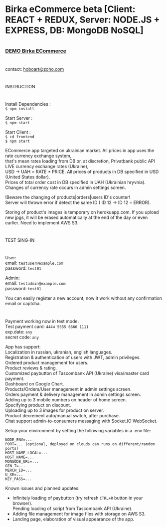 # Birka eCommerce beta [Client: REACT + REDUX, Server: NODE.JS + EXPRESS, DB: MongoDB NoSQL]
#

###  [DEMO Birka ECommerce](https://peaceful-brushlands-57795.herokuapp.com/)

#

contact:   hoboart@zoho.com

#

INSTRUCTION

#
Install Dependencies : \
`$ npm install`

Start Server : \
`$ npm start`

Start Client : \
`$ cd frontend` \
`$ npm start`

ECommerce app targeted on ukrainian market. All prices in app uses the rate currency exchange system, \
that's mean rates loading from DB or, at discretion, Privatbank public API LIVE currency exchange rates (Ukraine), \
USD -> UAH = RATE * PRICE. All prices of products in DB specified in USD (United States dollar). \
Prices of total order cost in DB specified in UAH (Ukrainian hryvnia). \
Changes of currency rate occurs in admin settings screen.

!Beware the changing of products|orders|users ID's counter! \
Server will thrown error if detect the same ID ( ID 12 -> ID 12 = ERROR).

Storing of product's images is temporary on herokuapp.com. If you upload new jpgs, it will be erased
automatically at the end of the day or even earlier. Need to implement AWS S3.

#

TEST SING-IN 

#

User: \
email: `testuser@example.com` \
password: `test01`

Admin: \
email: `testadmin@example.com` \
password: `test01`

You can easily register a new account, now it work without any confirmation email or captcha.

#

Payment working now in test mode. \
Test payment card: `4444 5555 6666 1111` \
exp.date: `any` \
secret code: `any`

App has support: \
Localization in russian, ukranian, english languages. \
Registration & authentication of users with JWT, admin privileges. \
Ordered product management for users. \
Product reviews & rating. \
Customized paybutton of Tascombank API (Ukraine) visa/master card payment. \
Dashboard on Google Chart. \
Products/Orders/User management in admin settings screen. \
Orders payment & delivery management in admin settings screen. \
Adding up to 3 mobile numbers on header of home screen. \
Specifying product on discount. \
Uploading up to 3 images for product on server. \
Product decrement auto/manual switch, after purchase. \
Chat support admin-to-consumers messaging with Socket.IO WebSocket.

Setup your environment by setting the following variables in a .env file:
```
NODE_ENV=...
PORT=... (optional, deployed on clouds can runs on different/random ports)
HOST_NAME_LOCAL=...
HOST_NAME=...
MONGODB_URL=...
GEN_T=...
MERCH_ID=...
U_XE=...
KEY_PASS=...
```

Known issues and planned updates:
- Infinitely loading of paybutton (try refresh `CTRL+R` button in your browser). \
Pending loading of script from Tascombank API (Ukraine).
- Adding file management for image files with storage on AWS S3.
- Landing page, elaboration of visual appearance of the app.